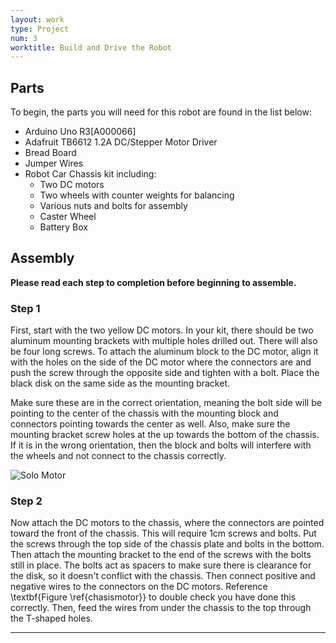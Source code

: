 ```yaml
---
layout: work
type: Project
num: 3
worktitle: Build and Drive the Robot
---
```


## Parts

To begin, the parts you will need for this robot are found in the list below:
* Arduino Uno R3[A000066]
* Adafruit TB6612 1.2A DC/Stepper Motor Driver
* Bread Board
* Jumper Wires
* Robot Car Chassis kit including:
  * Two DC motors 
  * Two wheels with counter weights for balancing
  * Various nuts and bolts for assembly
  * Caster Wheel
  * Battery Box

## Assembly

**Please read each step to completion before beginning to assemble.**

### Step 1

First, start with the two yellow DC motors. In your kit, there should be two aluminum mounting brackets with multiple holes drilled out. There will also be four long screws. To attach the aluminum block to the DC motor, align it with the holes on the side of the DC motor where the connectors are and push the screw through the opposite side and tighten with a bolt. Place the black disk on the same side as the mounting bracket.
 
Make sure these are in the correct orientation, meaning the bolt side will be pointing to the center of the chassis with the mounting block and connectors pointing towards the center as well. Also, make sure the mounting bracket screw holes at the up towards the bottom of the chassis. If it is in the wrong orientation, then the block and bolts will interfere with the wheels and not connect to the chassis correctly. 

![Solo Motor]({{site.baseurl}}/assets/images/SoloMotor.jpg?s=100)

### Step 2

Now attach the DC motors to the chassis, where the connectors are pointed toward the front of the chassis. This will require 1cm screws and bolts. Put the screws through the top side of the chassis plate and bolts in the bottom. Then attach the mounting bracket to the end of the screws with the bolts still in place. The bolts act as spacers to make sure there is clearance for the disk, so it doesn't conflict with the chassis. Then connect positive and negative wires to the connectors on the DC motors. Reference \textbf{Figure \ref{chasismotor}} to double check you have done this correctly. Then, feed the wires from under the chassis to the top through the T-shaped holes. 



------------------------------------------------------------------------
